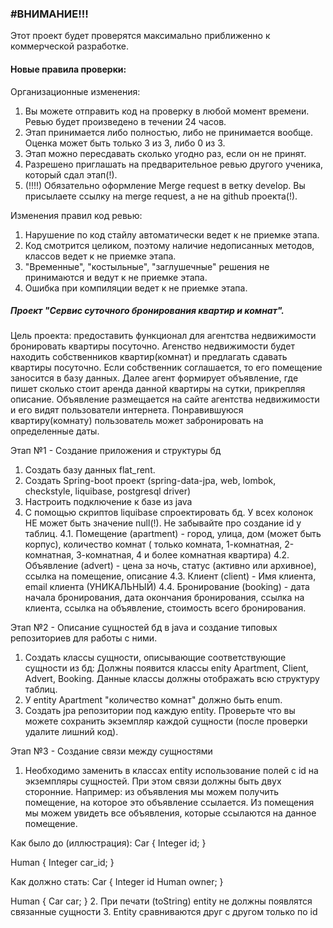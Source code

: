 ### #ВНИМАНИЕ!!! 
Этот проект будет проверятся максимально приближенно к коммерческой разработке.
#### Новые правила проверки:
Организационные изменения:
1. Вы можете отправить код на проверку в любой момент времени. Ревью будет произведено в течении 24 часов.
2. Этап принимается либо полностью, либо не принимается вообще. Оценка может быть только 3 из 3, либо 0 из 3.
3. Этап можно пересдавать сколько угодно раз, если он не принят.
4. Разрешено приглашать на предварительное ревью другого ученика, который сдал этап(!).
5. (!!!!) Обязательно оформление Merge request в ветку develop. Вы присылаете ссылку на merge request, а не на github проекта(!).

Изменения правил код ревью:
1. Нарушение по код стайлу автоматически ведет к не приемке этапа.
2. Код смотрится целиком, поэтому наличие недописанных методов, классов ведет к не приемке этапа.
3. "Временные", "костыльные", "заглушечные" решения не принимаются и ведут к не приемке этапа.
4. Ошибка при компиляции ведет к не приемке этапа.


##### Проект "Сервис суточного бронирования квартир и комнат".  
Цель проекта: предоставить функционал для агентства недвижимости бронировать квартиры посуточно.
Агенство недвижимости будет находить собственников квартир(комнат) и предлагать сдавать квартиры посуточно.
Если собственник соглашается, то его помещение заносится в базу данных. Далее агент формирует объявление, где пишет сколько стоит аренда данной квартиры на сутки, прикрепляя описание.
Объявление размещается на сайте агентства недвижимости и его видят пользователи интернета. Понравившуюся квартиру(комнату) пользователь может забронировать на определенные даты.

Этап №1 - Создание приложения и структуры бд
1. Создать базу данных flat_rent.
2. Создать Spring-boot проект (spring-data-jpa, web, lombok, checkstyle, liquibase, postgresql driver)
3. Настроить подключение к базе из java
4. С помощью скриптов liquibase спроектировать бд.
   У всех колонок НЕ может быть значение null(!).
   Не забывайте про создание id у таблиц.
   4.1. Помещение (apartment) - город, улица, дом (может быть корпус), количество комнат ( только комната, 1-комнатная, 2-комнатная, 3-комнатная, 4 и более комнатная квартира)
   4.2. Объявление (advert) - цена за ночь, статус (активно или архивное), ссылка на помещение, описание
   4.3. Клиент (client) - Имя клиента, email клиента (УНИКАЛЬНЫЙ)
   4.4. Бронирование (booking) - дата начала бронирования, дата окончания бронирования, ссылка на клиента, ссылка на объявление, стоимость всего бронирования.


Этап №2 - Описание сущностей бд в java и создание типовых репозиториев для работы с ними.
1. Создать классы сущности, описывающие соответствующие сущности из бд: Должны появится классы enity Apartment, Client, Advert, Booking. Данные классы должны отображать всю структуру таблиц.
2. У entity Apartment "количество комнат" должно быть enum.
2. Создать jpa репозитории под каждую entity.
   Проверьте что вы можете сохранить экземпляр каждой сущности (после проверки удалите лишний код).


Этап №3 - Создание связи между сущностями
1. Необходимо заменить в классах entity использование полей с id на экземпляры сущностей.
   При этом связи должны быть двух сторонние.
   Например: из объявления мы можем получить помещение, на которое это объявление ссылается. Из помещения мы можем увидеть все объявления, которые ссылаются на данное помещение.

Как было до (иллюстрация):
Car {
Integer id;
}

Human {
Integer car_id;
}

Как должно стать:
Car {
Integer id
Human owner;
}

Human {
Car car;
}
2. При печати (toString) entity не должны появлятся связанные сущности
3. Entity сравниваются друг с другом только по id